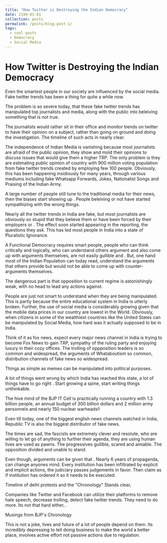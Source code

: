 ```yaml
---
title: "How Twitter is Destroying the Indian Democracy"
date: 2199-01-01
collection: posts
permalink: /posts/blog-post-1/
tags:
  - cool posts
  - Democracy
  - Social Media
---
```


<!-- This post will show up by default. To disable scheduling of future posts, edit `config.yml` and set `future: false`.  -->

# How Twitter is Destroying the Indian Democracy

Even the smartest people in our society are influenced by the social media. Fake twitter trends has been a thing for quite a while now.

The problem is so severe today, that these fake twitter trends has manipulated top journalists and media, along with the public into beleiving something that is not true.

The journalists would rather sit in their office and monitor trends on twitter to have their opinion on a subject, rather than going on ground and doing the investigation. The timeline of such acts in nearly clear.

The independence of Indian Media is vanishing because most journalists are afraid of the public opinion, they show and mold their opinions to discuss issues that would give them a higher TRP. The only problem is they are estimating public opinion of country with 900 million voting population from fake twitter trends created by employing few 100 people. Obviously, this has been happening insidiously for many years, through various mediums including fake Whatsapp Forwards, Jokes, Nationalist Songs and Praising of the Indian Army.

A large number of people still tune to the traditional media for their news, then the biases start showing up . People beleiving or not have started sympathizing with the wrong things.

Nearly all the twitter trends in India are fake, but most journalists are obviously so stupid that they believe them or have been forced by their employers or . The effect soon started appearing in the reporting, the questions they ask. This has led most people in India into a state of Pluralistic Ignorance.

A Functional Democracy requires smart people, people who can think critically and logically, who can understand others argument and also come up with arguments themselves, are not easily gullible and . But, one hand most of the Indian Population can today read, understand the arguments that others provide but would not be able to come up with counter-arguments themselves.

The dangerous part is that opposition to current regime is astonishingly weak, with no head to lead any actions against.

People are just not smart to understand when they are being manipulated. This is partly because the entire educational system in India is utterly broken. Further, the use of social media is considerably growing given that the mobile data prices in our country are lowest in the World.
Obviously, when citizens in some of the wealthiest countries like the United States can be manipulated by Social Media, how hard was it actually supposed to be in India.

Think of it as fox news, expect every major news channel in India is trying to become Fox News to gain TRP, sympathy of the ruling party and enjoying luxury in their cozy offices. The trolling of oppposition leaders is so common and widespread, the arguments of Whataboutism so common, distribution channels of fake news so widespread.

Things as simple as memes can be manipulated into political purposes.

A lot of things went wrong by which India has reached this state, a lot of things have to go right . Start growing a spine, start writing things unthinkable.

The hive mind of the BJP IT Cell is practically running a country with 1.3 billion people, an annual budget of 300 billion dollars and 2 million army personnels and nearly 150 nuclear warheads!!

Even till today, one of the biggest english news channels watched in India, Republic TV is also the biggest distributor of fake news.

The times are sad, the fascists are extremely clever and resolute, who are willing to let go of anything to further their agenda, they are using human lives are used as pawns. The progressives gullible, scared and amiable. The opposition divided and unable to stand.

Even though, arguments can be given that . Nearly 6 years of propaganda, can change anyones mind. Every institution has been infiltrated by explicit and implicit actions, the judiciary passes judgements in favor. Then claim as if institution has ordered it so it needs to be executed.

Timeline of delhi protests and the "Chronology" Stands clear,

Companies like Twitter and Facebook can utilize their platforms to remove hate speech, decrease trolling, detect fake twitter trends. They need to do more. Its not that hard either, .

Musings from BJP's Chronology

This is not a joke, lives and future of a lot of people depend on them. Its incredibly depressing to tell doing business to make the world a better place, involves active effort not passive actions due to regulation.
